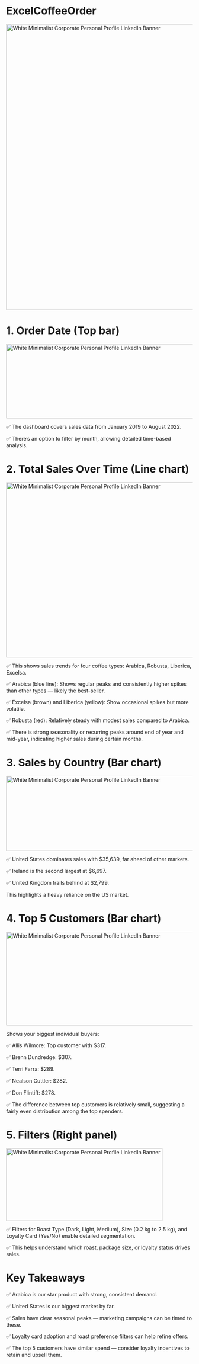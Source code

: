 # ExcelCoffeeOrder

<img width="1573" height="772" alt="White Minimalist Corporate Personal Profile LinkedIn Banner" src="https://github.com/user-attachments/assets/28b8ffc9-bb08-491f-91ae-460198a76267" />

# 1. Order Date (Top bar)

<img width="1127" height="201" alt="White Minimalist Corporate Personal Profile LinkedIn Banner" src="https://github.com/user-attachments/assets/4fb521fb-a53b-4a4c-9355-b5964a1e47e9" />

✅ The dashboard covers sales data from January 2019 to August 2022.

✅ There’s an option to filter by month, allowing detailed time-based analysis.

# 2. Total Sales Over Time (Line chart)

<img width="962" height="473" alt="White Minimalist Corporate Personal Profile LinkedIn Banner" src="https://github.com/user-attachments/assets/cf906b74-6b51-4c46-92c0-26e6a5f53855" />

✅ This shows sales trends for four coffee types: Arabica, Robusta, Liberica, Excelsa.

✅ Arabica (blue line): Shows regular peaks and consistently higher spikes than other types — likely the best-seller.

✅ Excelsa (brown) and Liberica (yellow): Show occasional spikes but more volatile.

✅ Robusta (red): Relatively steady with modest sales compared to Arabica.

✅ There is strong seasonality or recurring peaks around end of year and mid-year, indicating higher sales during certain months.

# 3. Sales by Country (Bar chart)

<img width="572" height="202" alt="White Minimalist Corporate Personal Profile LinkedIn Banner" src="https://github.com/user-attachments/assets/b2ddd5c9-4e9b-4bdb-bef1-dee8155c8c2a" />

✅ United States dominates sales with $35,639, far ahead of other markets.

✅ Ireland is the second largest at $6,697.

✅ United Kingdom trails behind at $2,799.

This highlights a heavy reliance on the US market.

# 4. Top 5 Customers (Bar chart)

<img width="576" height="253" alt="White Minimalist Corporate Personal Profile LinkedIn Banner" src="https://github.com/user-attachments/assets/f50e90f4-6933-47b0-8e18-1761e8977e02" />

Shows your biggest individual buyers:

✅ Allis Wilmore: Top customer with $317.

✅ Brenn Dundredge: $307.

✅ Terri Farra: $289.

✅ Nealson Cuttler: $282.

✅ Don Flintiff: $278.

✅ The difference between top customers is relatively small, suggesting a fairly even distribution among the top spenders.

# 5. Filters (Right panel)

<img width="422" height="196" alt="White Minimalist Corporate Personal Profile LinkedIn Banner" src="https://github.com/user-attachments/assets/c4935975-a9c8-43fb-bd51-a0ca67991c69" />

✅ Filters for Roast Type (Dark, Light, Medium), Size (0.2 kg to 2.5 kg), and Loyalty Card (Yes/No) enable detailed segmentation.

✅ This helps understand which roast, package size, or loyalty status drives sales.

# Key Takeaways

✅ Arabica is our star product with strong, consistent demand.

✅ United States is our biggest market by far.

✅ Sales have clear seasonal peaks — marketing campaigns can be timed to these.

✅ Loyalty card adoption and roast preference filters can help refine offers.

✅ The top 5 customers have similar spend — consider loyalty incentives to retain and upsell them.
